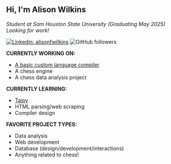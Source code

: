 ## Hi, I'm Alison Wilkins

*Student at Sam Houston State University (Graduating May 2025)*  
*Looking for work!*

[![Linkedin: alisonfwilkins](https://img.shields.io/badge/-alisonfwilkins-blue?style=flat-square&logo=Linkedin&logoColor=white&link=https://www.linkedin.com/in/alisonfwilkins)](https://www.linkedin.com/in/alisonfwilkins/)
![GitHub followers](https://img.shields.io/github/followers/wowitsalison?label=Follow&style=social)

**CURRENTLY WORKING ON:**
- [A basic custom language compiler](https://github.com/wowitsalison/PseudoLang_Compiler)
- A chess engine
- A chess data analysis project

**CURRENTLY LEARNING:**
- [Taipy](https://taipy.io)
- HTML parsing/web scraping
- Compiler design

**FAVORITE PROJECT TYPES:**
- Data analysis
- Web development
- Database (design/development/interactions)
- Anything related to chess!

